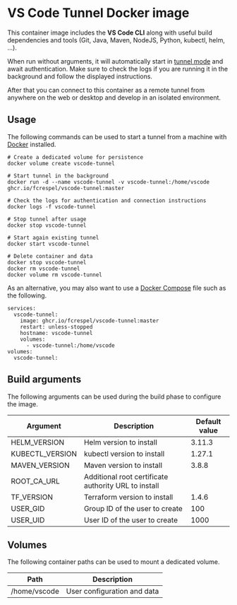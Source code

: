 # VS Code Tunnel Docker image

This container image includes the **VS Code CLI** along with useful build dependencies and tools (Git, Java, Maven, NodeJS, Python, kubectl, helm, ...).

When run without arguments, it will automatically start in [tunnel mode](https://code.visualstudio.com/docs/remote/tunnels) and await authentication. Make sure to check the logs if you are running it in the background and follow the displayed instructions.

After that you can connect to this container as a remote tunnel from anywhere on the web or desktop and develop in an isolated environment.

## Usage

The following commands can be used to start a tunnel from a machine with [Docker](https://docs.docker.com/engine/) installed.

```
# Create a dedicated volume for persistence
docker volume create vscode-tunnel

# Start tunnel in the background
docker run -d --name vscode-tunnel -v vscode-tunnel:/home/vscode ghcr.io/fcrespel/vscode-tunnel:master

# Check the logs for authentication and connection instructions
docker logs -f vscode-tunnel

# Stop tunnel after usage
docker stop vscode-tunnel

# Start again existing tunnel
docker start vscode-tunnel

# Delete container and data
docker stop vscode-tunnel
docker rm vscode-tunnel
docker volume rm vscode-tunnel
```

As an alternative, you may also want to use a [Docker Compose](https://docs.docker.com/compose/) file such as the following.

```
services:
  vscode-tunnel:
    image: ghcr.io/fcrespel/vscode-tunnel:master
    restart: unless-stopped
    hostname: vscode-tunnel
    volumes:
      - vscode-tunnel:/home/vscode
volumes:
  vscode-tunnel:
```

## Build arguments

The following arguments can be used during the build phase to configure the image.

| Argument | Description | Default value |
| -------- | ----------- | ------------- |
| HELM_VERSION | Helm version to install | 3.11.3 |
| KUBECTL_VERSION | kubectl version to install | 1.27.1 |
| MAVEN_VERSION | Maven version to install | 3.8.8 |
| ROOT_CA_URL | Additional root certificate authority URL to install | |
| TF_VERSION | Terraform version to install | 1.4.6 |
| USER_GID | Group ID of the user to create | 100 |
| USER_UID | User ID of the user to create | 1000 |

## Volumes

The following container paths can be used to mount a dedicated volume.

| Path | Description |
| ---- | ----------- |
| /home/vscode | User configuration and data |
